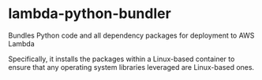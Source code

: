 # lambda-python-bundler
Bundles Python code and all dependency packages for deployment to AWS Lambda

Specifically, it installs the packages within a Linux-based container to ensure that any
operating system libraries leveraged are Linux-based ones.
